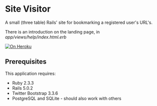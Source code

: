 Site Visitor
============

A small (three table) Rails' site for bookmarking a registered user's URL's.

There is an introduction on the landing page,
in *app/views/help/index.html.erb*

[![On Heroku](https://serene-spire-81765.herokuapp.com)](https://serene-spire-81765.herokuapp.com)

Prerequisites
-------------

This application requires:

- Ruby 2.3.3
- Rails 5.0.2
- Twitter Bootstrap 3.3.6
- PostgreSQL and SQLite - should also work with others


